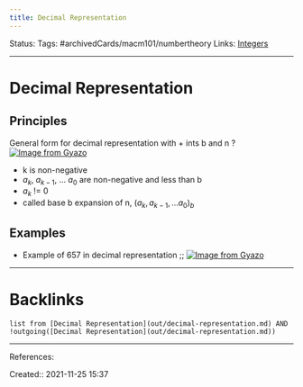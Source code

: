 ```yaml
---
title: Decimal Representation
---
```

Status: 
Tags: #archivedCards/macm101/numbertheory 
Links: [Integers](out/integers.md)
___
# Decimal Representation
## Principles
General form for decimal representation with + ints b and n
?
[![Image from Gyazo](https://i.gyazo.com/7855efae89971b4799a6a6feeeff2989.png)](https://gyazo.com/7855efae89971b4799a6a6feeeff2989)
- k is non-negative
- $a_k$, $a_{k-1}$, ... $a_0$ are non-negative and less than b
- $a_k$ != 0
- called base b expansion of n, $(a_k, a_{k-1}, ... a_0)_b$
<!--SR:!2021-12-12,4,150-->

## Examples
- Example of 657 in decimal representation ;; [![Image from Gyazo](https://i.gyazo.com/3ecea491bb90abc677bcdbc346423221.png)](https://gyazo.com/3ecea491bb90abc677bcdbc346423221)
<!--SR:!2021-12-10,1,148-->


___
# Backlinks
```dataview
list from [Decimal Representation](out/decimal-representation.md) AND !outgoing([Decimal Representation](out/decimal-representation.md))
```
___
References:

Created:: 2021-11-25 15:37
